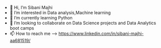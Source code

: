 - 👋 Hi, I’m Sibani Majhi
- 👀 I’m interested in Data analysis,Machine learning
- 🌱 I’m currently learning Python
- 💞️ I’m looking to collaborate on Data Science projects and Data Analytics boot camps
- 📫 How to reach me -->  https://www.linkedin.com/in/sibani-majhi-aa681519/

<!---
Sibani-90/Sibani-90 is a ✨ special ✨ repository because its `README.md` (this file) appears on your GitHub profile.
You can click the Preview link to take a look at your changes.
--->
